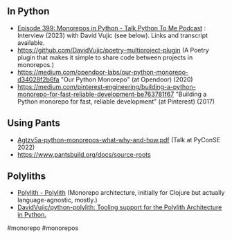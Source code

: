 ## In Python

- [Episode 399: Monorepos in Python - Talk Python To Me Podcast](https://talkpython.fm/episodes/show/399/monorepos-in-python) : Interview (2023) with David Vujic (see below). Links and transcript available.
- https://github.com/DavidVujic/poetry-multiproject-plugin (A Poetry plugin that makes it simple to share code between projects in monorepos.)
- https://medium.com/opendoor-labs/our-python-monorepo-d34028f2b6fa "Our Python Monorepo" (at Opendoor) (2020)
- https://medium.com/pinterest-engineering/building-a-python-monorepo-for-fast-reliable-development-be763781f67 "Building a Python monorepo for fast, reliable development" (at Pinterest) (2017)

## Using Pants

- [Agtzv5a-python-monorepos-what-why-and-how.pdf](https://ep2021.europython.eu/media/conference/slides/Agtzv5a-python-monorepos-what-why-and-how.pdf) (Talk at PyConSE 2022)
- https://www.pantsbuild.org/docs/source-roots

## Polyliths

- [Polylith - Polylith](https://polylith.gitbook.io/polylith/) (Monorepo architecture, initially for Clojure but actually language-agnostic, mostly.)
- [DavidVujic/python-polylith: Tooling support for the Polylith Architecture in Python.](https://github.com/DavidVujic/python-polylith#sparkles-python-tools-for-the-polylith-architecture-sparkles)

<!-- Keywords -->
#monorepo #monorepos
<!-- /Keywords -->
